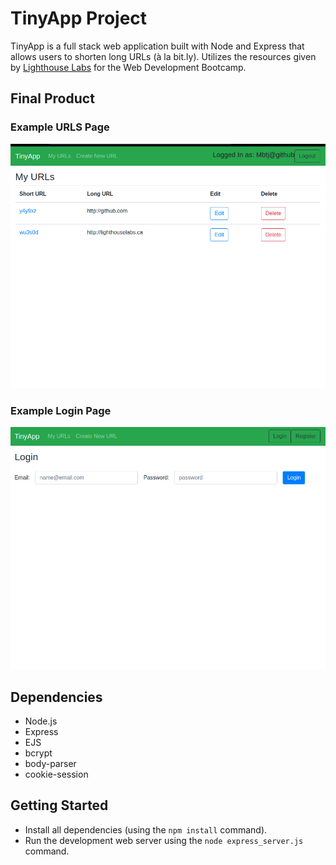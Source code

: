 # TinyApp Project

TinyApp is a full stack web application built with Node and Express that allows users to shorten long URLs (à la bit.ly).
Utilizes the resources given by [Lighthouse Labs](https://lighthouselabs.ca/) for the Web Development Bootcamp.

## Final Product

### Example URLS Page
![Example URLS Page](/docs/urls-page.png)

### Example Login Page
![Login Page](/docs/login-page.png)

## Dependencies

- Node.js
- Express
- EJS
- bcrypt
- body-parser
- cookie-session

## Getting Started

- Install all dependencies (using the `npm install` command).
- Run the development web server using the `node express_server.js` command.
